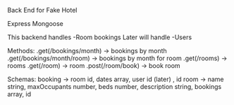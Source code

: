 Back End for Fake Hotel

Express
Mongoose

This backend handles
  -Room bookings
Later will handle
  -Users 

Methods:
  .get(/bookings/month) -> bookings by month
  .get(/bookings/month/room) -> bookings by month for room
  .get(/rooms) -> rooms 
  .get(/room) -> room
  .post(/room/book) -> book room

Schemas:
  booking -> room id, dates array, user id (later) , id
  room ->  name string, maxOccupants number, beds number, description string, bookings array, id
  